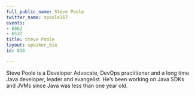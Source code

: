 ```yaml
---
full_public_name: Steve Poole
twitter_name: spoole167
events:
- 6862
- 6537
title: Steve Poole
layout: speaker_bio
id: 816

---
```

Steve Poole is a Developer Advocate, DevOps practitioner  and a long time  Java developer, leader and evangelist. He’s been working on Java SDKs and JVMs since Java was less than one year old. 